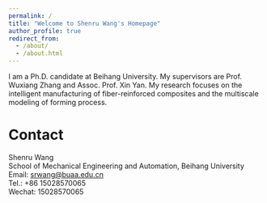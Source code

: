 ```yaml
---
permalink: /
title: "Welcome to Shenru Wang's Homepage"
author_profile: true
redirect_from: 
  - /about/
  - /about.html
---
```


I am a Ph.D. candidate at Beihang University. My supervisors are Prof. Wuxiang Zhang and Assoc. Prof. Xin Yan. My research focuses on the intelligent manufacturing of fiber-reinforced composites and the multiscale modeling of forming process.

Contact
======
Shenru Wang <br>
School of Mechanical Engineering and Automation, Beihang University <br>
Email: srwang@buaa.edu.cn <br>
Tel.: +86 15028570065 <br>
Wechat: 15028570065